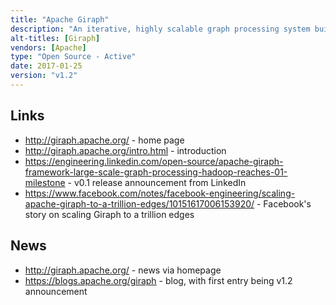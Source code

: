 ```yaml
---
title: "Apache Giraph"
description: "An iterative, highly scalable graph processing system built on top of MapReduce and based on Pregel, with a number of features added including a framework for creating re-usable code (called blocks).  An Apache project, graduating in May 2012, having been originally donated by Yahoo in August 2011. Java based, no commercial support available, but is mature and has been adopted by a number of companies (including LinkedIn and most famously Facebook who scaled it to process a trillion edges), and has a number of active developers."
alt-titles: [Giraph]
vendors: [Apache]
type: "Open Source - Active"
date: 2017-01-25
version: "v1.2"
---
```

## Links

* <http://giraph.apache.org/> - home page
* <http://giraph.apache.org/intro.html> - introduction
* <https://engineering.linkedin.com/open-source/apache-giraph-framework-large-scale-graph-processing-hadoop-reaches-01-milestone> - v0.1 release announcement from LinkedIn
* <https://www.facebook.com/notes/facebook-engineering/scaling-apache-giraph-to-a-trillion-edges/10151617006153920/> - Facebook's story on scaling Giraph to a trillion edges

## News

* <http://giraph.apache.org/> - news via homepage
* <https://blogs.apache.org/giraph> - blog, with first entry being v1.2 announcement